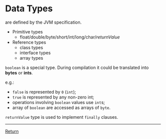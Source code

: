 # Data Types

are defined by the JVM specification.
- Primitive types
  - float/double/byte/short/int/long/char/*returnValue*
- Reference types
  - class types
  - interface types
  - array types

`boolean` is a special type. During compilation it could be translated into **bytes** or **ints**.

e.g.:
- `false` is represented by `0` (`int`);
- `true` is represented by any non-zero int;
- operations involving `boolean` values use `int`s;
- array of `boolean` are accessed as arrays of `byte`.

`returnValue` type is used to implement `finally` clauses.

<hr>

[Return](../../../)